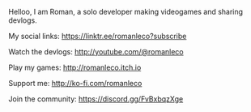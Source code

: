 Helloo, I am Roman, a solo developer making videogames and sharing devlogs.

My social links: https://linktr.ee/romanleco?subscribe

Watch the devlogs: http://youtube.com/@romanleco

Play my games: http://romanleco.itch.io

Support me: http://ko-fi.com/romanleco

Join the community: https://discord.gg/FvBxbqzXge
